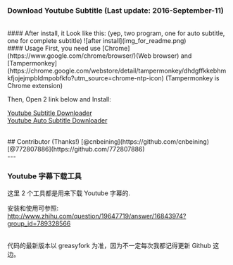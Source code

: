### Download Youtube Subtitle (Last update: 2016-September-11)

<br>
#### After install, it Look like this:
(yep, two program, one for auto subtitle, one for complete subtitle)
![after install](img_for_readme.png)

<br>
#### Usage
First, you need use [Chrome](https://www.google.com/chrome/browser/)(Web browser) and [Tampermonkey](https://chrome.google.com/webstore/detail/tampermonkey/dhdgffkkebhmkfjojejmpbldmpobfkfo?utm_source=chrome-ntp-icon) (Tampermonkey is Chrome extension)


Then, Open 2 link below and Install:

[Youtube Subtitle Downloader](https://greasyfork.org/scripts/5368-youtube-subtitle-downloader-v2)<br/>
[Youtube Auto Subtitle Downloader](https://greasyfork.org/scripts/5367-youtube-auto-subtitle-downloader)<br/>

<br/>
## Contributor (Thanks!)
[@cnbeining](https://github.com/cnbeining)
[@772807886](https://github.com/772807886)


<br>
---
<br>

### Youtube 字幕下载工具

这里 2 个工具都是用来下载 Youtube 字幕的.

安装和使用可参照:
http://www.zhihu.com/question/19647719/answer/16843974?group_id=789328566

<br>
代码的最新版本以 greasyfork 为准，因为不一定每次我都记得更新 Github 这边。
